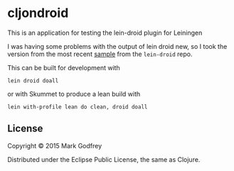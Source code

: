 # cljondroid

This is an application for testing the lein-droid plugin for Leiningen

I was having some problems with the output of lein droid new, so I took the version from the most recent [sample](https://github.com/clojure-android/lein-droid/tree/master/sample) from the `lein-droid` repo.

This can be built for development with

```
lein droid doall
```

or with Skummet to produce a lean build with

```
lein with-profile lean do clean, droid doall
```

## License

Copyright © 2015 Mark Godfrey

Distributed under the Eclipse Public License, the same as Clojure.
